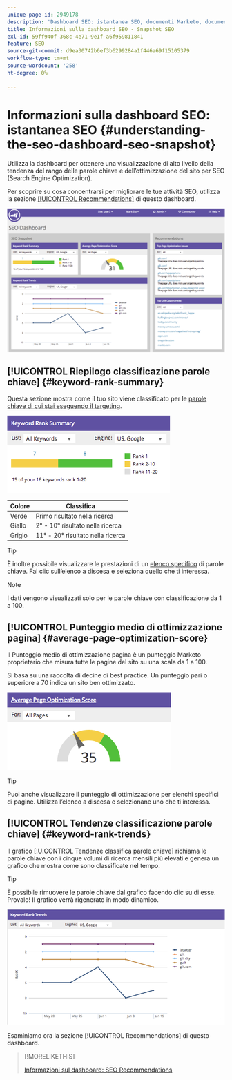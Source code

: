 ```yaml
---
unique-page-id: 2949178
description: 'Dashboard SEO: istantanea SEO, documenti Marketo, documentazione del prodotto'
title: Informazioni sulla dashboard SEO - Snapshot SEO
exl-id: 59ff940f-368c-4e71-9e1f-a6f959811841
feature: SEO
source-git-commit: d9ea30742b6ef3b6299284a1f446a69f15105379
workflow-type: tm+mt
source-wordcount: '258'
ht-degree: 0%

---
```


# Informazioni sulla dashboard SEO: istantanea SEO {#understanding-the-seo-dashboard-seo-snapshot}

Utilizza la dashboard per ottenere una visualizzazione di alto livello della tendenza del rango delle parole chiave e dell’ottimizzazione del sito per SEO (Search Engine Optimization).

Per scoprire su cosa concentrarsi per migliorare le tue attività SEO, utilizza la sezione [[!UICONTROL Recommendations]](/help/marketo/product-docs/additional-apps/seo/understanding-seo/understanding-the-seo-dashboard-seo-recommendations.md) di questo dashboard.

![](assets/image2014-9-17-21-3a32-3a22.png)

## [!UICONTROL Riepilogo classificazione parole chiave] {#keyword-rank-summary}

Questa sezione mostra come il tuo sito viene classificato per le [parole chiave di cui stai eseguendo il targeting](/help/marketo/product-docs/additional-apps/seo/keywords/seo-add-keywords.md).

![](assets/image2014-9-17-21-3a34-3a5.png)

| Colore | Classifica |
|---|---|
| Verde | Primo risultato nella ricerca |
| Giallo | 2° - 10° risultato nella ricerca |
| Grigio | 11° - 20° risultato nella ricerca |

>[!TIP]
>
>È inoltre possibile visualizzare le prestazioni di un [elenco specifico](/help/marketo/product-docs/additional-apps/seo/keywords/seo-add-remove-keywords-from-a-list.md) di parole chiave. Fai clic sull’elenco a discesa e seleziona quello che ti interessa.

>[!NOTE]
>
>I dati vengono visualizzati solo per le parole chiave con classificazione da 1 a 100.

## [!UICONTROL Punteggio medio di ottimizzazione pagina] {#average-page-optimization-score}

Il Punteggio medio di ottimizzazione pagina è un punteggio Marketo proprietario che misura tutte le pagine del sito su una scala da 1 a 100.

Si basa su una raccolta di decine di best practice. Un punteggio pari o superiore a 70 indica un sito ben ottimizzato.

![](assets/image2014-9-17-21-3a35-3a55.png)

>[!TIP]
>
>Puoi anche visualizzare il punteggio di ottimizzazione per elenchi specifici di pagine. Utilizza l’elenco a discesa e selezionane uno che ti interessa.

## [!UICONTROL Tendenze classificazione parole chiave] {#keyword-rank-trends}

Il grafico [!UICONTROL Tendenze classifica parole chiave] richiama le parole chiave con i cinque volumi di ricerca mensili più elevati e genera un grafico che mostra come sono classificate nel tempo.

>[!TIP]
>
>È possibile rimuovere le parole chiave dal grafico facendo clic su di esse. Provalo! Il grafico verrà rigenerato in modo dinamico.

![](assets/image2014-9-17-21-3a37-3a1.png)

Esaminiamo ora la sezione [!UICONTROL Recommendations] di questo dashboard.

>[!MORELIKETHIS]
>
>[Informazioni sul dashboard: SEO Recommendations](/help/marketo/product-docs/additional-apps/seo/understanding-seo/understanding-the-seo-dashboard-seo-recommendations.md)
